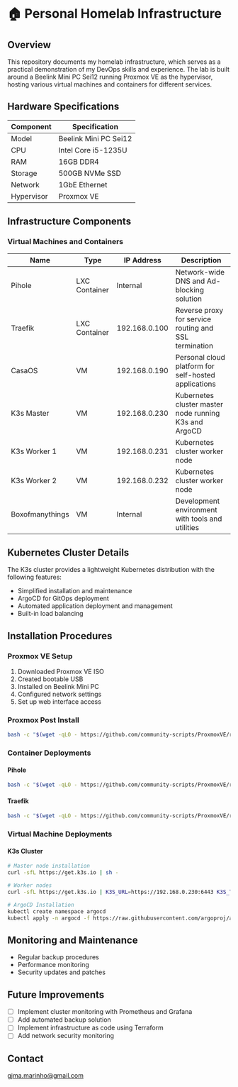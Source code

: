 # 🏠 Personal Homelab Infrastructure

## Overview
This repository documents my homelab infrastructure, which serves as a practical demonstration of my DevOps skills and experience. The lab is built around a Beelink Mini PC Sei12 running Proxmox VE as the hypervisor, hosting various virtual machines and containers for different services.

## Hardware Specifications

| Component | Specification |
|-----------|--------------|
| Model | Beelink Mini PC Sei12 |
| CPU | Intel Core i5-1235U |
| RAM | 16GB DDR4 |
| Storage | 500GB NVMe SSD |
| Network | 1GbE Ethernet |
| Hypervisor | Proxmox VE |

## Infrastructure Components

### Virtual Machines and Containers

| Name | Type | IP Address | Description |
|------|------|------------|-------------|
| Pihole | LXC Container | Internal | Network-wide DNS and Ad-blocking solution |
| Traefik | LXC Container | 192.168.0.100 | Reverse proxy for service routing and SSL termination |
| CasaOS | VM | 192.168.0.190 | Personal cloud platform for self-hosted applications |
| K3s Master | VM | 192.168.0.230 | Kubernetes cluster master node running K3s and ArgoCD |
| K3s Worker 1 | VM | 192.168.0.231 | Kubernetes cluster worker node |
| K3s Worker 2 | VM | 192.168.0.232 | Kubernetes cluster worker node |
| Boxofmanythings | VM | Internal | Development environment with tools and utilities |

## Kubernetes Cluster Details
The K3s cluster provides a lightweight Kubernetes distribution with the following features:
- Simplified installation and maintenance
- ArgoCD for GitOps deployment
- Automated application deployment and management
- Built-in load balancing

## Installation Procedures

### Proxmox VE Setup
1. Downloaded Proxmox VE ISO
2. Created bootable USB
3. Installed on Beelink Mini PC
4. Configured network settings
5. Set up web interface access

### Proxmox Post Install
```bash
bash -c "$(wget -qLO - https://github.com/community-scripts/ProxmoxVE/raw/main/misc/post-pve-install.sh)"
```

### Container Deployments

#### Pihole
```bash
bash -c "$(wget -qLO - https://github.com/community-scripts/ProxmoxVE/raw/main/ct/pihole.sh)"
```

#### Traefik
```bash
bash -c "$(wget -qLO - https://github.com/community-scripts/ProxmoxVE/raw/main/ct/traefik.sh)"
```

### Virtual Machine Deployments

#### K3s Cluster
```bash
# Master node installation
curl -sfL https://get.k3s.io | sh -

# Worker nodes
curl -sfL https://get.k3s.io | K3S_URL=https://192.168.0.230:6443 K3S_TOKEN=<node-token> sh -

# ArgoCD Installation
kubectl create namespace argocd
kubectl apply -n argocd -f https://raw.githubusercontent.com/argoproj/argo-cd/stable/manifests/install.yaml
```

## Monitoring and Maintenance
- Regular backup procedures
- Performance monitoring
- Security updates and patches

## Future Improvements
- [ ] Implement cluster monitoring with Prometheus and Grafana
- [ ] Add automated backup solution
- [ ] Implement infrastructure as code using Terraform
- [ ] Add network security monitoring

## Contact
gjma.marinho@gmail.com
